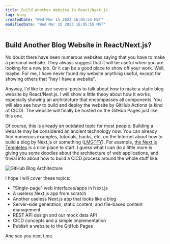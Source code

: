 ```yaml
---
title: Build Another Website in React/Next.js
tag: blog
createdDate: "Wed Mar 15 2023 16:05:55 MST"
modifiedDate: "Wed Mar 15 2023 16:05:55 MST"
---
```


## Build Another Blog Website in React/Next.js?

No doubt there have been numerous websites saying that you have to make a personal website. They always suggest that it will be useful when you are looking for a new job. Or it can be a good place to show off your work. Well, maybe. For me, I have never found my website anything useful, except for showing others that "hey I have a website".

Anyway, I'd like to use several posts to talk about how to make a static blog website by React/Next.js. I will show a little theoy about how it works, especially showing an architecture that encompasses all components. You will also see how to build and deploy the website by GitHub Actions (a kind of CICD). The website will finally be hosted on the GitHub Pages just like this one.

Of course, this is already an outdated topic for most people. Building a website may be considered an ancient technology now. You can already find numerous examples, tutorials, hacks, etc. on the Internet about how to build a blog by Next.js or something ([LMGTFY](https://www.google.com/search?q=how+to+build+a+website+with+react+and+nextjs)). For example, [the Next.js Templetes](https://vercel.com/templates/next.js) is a nice place to start. I guess what I can do a little more is giving you some doodles about the architecture of web applications, and trivial info about how to build a CICD process around the whole stuff like:

![GitHub Blog Architecture](/img/arch_blog_nextjs.png)

I hope I will cover these topics:

* "Single-page" web interfaces/apps in Next.js
* A useless Next.js app from scratch
* Another useless Next.js app that looks like a blog
* Server-side generation, static content, and file-based content management
* REST API design and our mock data API
* CICD concepts and a simple implementation
* Publish a website to the GitHub Pages

Ane see you next time.

